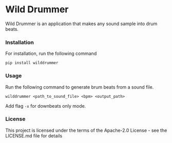 # Wild Drummer

Wild Drummer is an application that makes any sound sample into drum beats. 

<!---
Start playing with [Wild Drummer Web App](https://onebotstudio.herokuapp.com/) by uploading a sample audio file.
please note that the online version now only supports **wav** files.)
-->

### Installation

For installation, run the following command

    pip install wilddrummer

### Usage

Run the following command to generate brum beats from a sound file.

    wilddrummer <path_to_sound_file> <bpm> <output_path>
Add flag `-x` for downbeats only mode.


### License
This project is licensed under the terms of the Apache-2.0 License - see the LICENSE.md file for details
